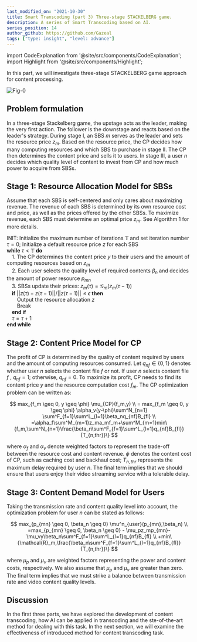```yaml
---
last_modified_on: "2021-10-30"
title: Smart Transcoding (part 3) Three-stage STACKELBERG game.
description: A series of Smart Transcoding based on AI.
series_position: 14
author_github: https://github.com/Gazeal
tags: ["type: insight", "level: advance"]
---
```


import CodeExplanation from '@site/src/components/CodeExplanation';
import Highlight from '@site/src/components/Highlight';

In this part, we will investigate three-stage STACKELBERG game approach for content processing.

![Fig-0](https://vision.aioz.io/f/d95290a29cda419bb702/?dl=1)

## Problem formulation

In a three-stage Stackelberg game, the upstage acts as the leader, making the very first action. The follower is the downstage and reacts based on the leader's strategy. During stage I, an SBS $m$ serves as the leader and sets the resource price $z_m$. Based on the resource price, the CP decides how many computing resources and which SBS to purchase in stage II. The CP then determines the content price and sells it to users. In stage III, a user $n$ decides which quality level of content to invest from CP and how much power to acquire from SBSs.

## Stage 1: Resource Allocation Model for SBSs
Assume that each SBS is self-centered and only cares about maximizing revenue. The revenue of each SBS is determined by its own resource cost and price, as well as the prices offered by the other SBSs. To maximize revenue, each SBS must determine an optimal price $z_m$. See Algorithm 1 for more details.

<Highlight name="Resource Allocation Iteration Algorithm" color="#0649c7">

INIT: Initialize the maximum number of iterations $\mathbb{T}$ and set iteration number  $\tau = 0$; Initialize a default resource price $z$ for each SBS<br/>
**while** $\tau < \mathbb{T}$ **do**<br/>
    &emsp;1. The CP determines the content price $y$ to their users and the amount of computing resources based on $z_m$<br/>
    &emsp;2. Each user selects the quality level of required contents $\beta_n$ and decides the amount of power resource $p_{mn}$<br/>
    &emsp;3. SBSs update their prices: $z_m(\tau) = \mathcal{G}_m(z_m(\tau -1))$<br/>
    &emsp;**if** $||z(\tau)-z(\tau-1)||/||z(\tau-1)||\leq \epsilon$ **then**<br/>
        &emsp;&emsp;Output the resource allocation $z$<br/>
        &emsp;&emsp;Break<br/>
    &emsp;**end if**<br/>
    &emsp;$\tau = \tau + 1$<br/>
**end while**

</Highlight>

## Stage 2: Content Price Model for CP
The profit of CP is determined by the quality of content required by users and the amount of computing resources consumed. Let $q_{nf} \in \{0, 1\}$ denotes whether user $n$ selects the content file $f$ or not. If user $n$ selects content file $f$ , $q_{nf} = 1$; otherwise, $q_{nf} = 0$.  To maximize its profit, CP needs to find its content price $y$ and the resource computation cost $f_m$. The CP optimization problem can be written as:

$$
max_{f_m \geq 0, y \geq \phi} \mu_{CP}(f_m,y)
\\
= max_{f_m \geq 0, y \geq \phi} \alpha_v(y-\phi)\sum^N_{n=1}
\sum^F_{f=1}\sum^L_{l=1}\beta_nq_{nf}B_{fl}
\\
=\alpha_f\sum^M_{m=1}z_ma_mf_m+\sum^M_{m=1}min\{f_m,\sum^N_{n=1}\frac{\beta_n\sum^F_{f=1}\sum^L_{l=1}q_{nf}B_{fl}}{T_{n,thr}}\}
$$

where $\alpha_f$ and $\alpha_v$ denote weighted factors to represent the trade-off between the resource cost and content revenue.  $\phi$ denotes the content cost of CP, such as caching cost and backhaul cost; $T_{n,thr}$ represents the maximum delay required by user $n$. The final term implies that we should ensure that users enjoy their video streaming service with a tolerable delay.

## Stage 3: Content Demand Model for Users
Taking the transmission rate and content quality level into account, the optimization problem for user $n$ can be stated as follows:

$$
max_{p_{mn} \geq 0, \beta_n \geq 0} \mu^n_{user}(p_{mn},\beta_n)
\\
=max_{p_{mn} \geq 0, \beta_n \geq 0} - \mu_pz_mp_{mn}-\mu_vy\beta_n\sum^F_{f=1}\sum^L_{l=1}q_{nf}B_{fl}
\\
+min\{\mathcal{R}_m,\frac{\beta_n\sum^F_{f=1}\sum^L_{l=1}q_{nf}B_{fl}}{T_{n,thr}}\}
$$

where $\mu_p$ and $\mu_v$ are weighted factors representing the power and content costs, respectively. We also assume that $\mu_p$ and $\mu_v$ are greater than zero. The final term implies that we must strike a balance between transmission rate and video content quality levels.

## Discussion
In the first three parts, we have explored the development of content transcoding, how AI can be applied in transcoding and the ste-of-the-art method for dealing with this task. In the next section, we will examine the  effectiveness of introduced method for content transcoding task.

